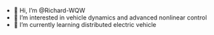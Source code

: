 - 👋 Hi, I’m @Richard-WQW
- 👀 I’m interested in vehicle dynamics and advanced nonlinear control
- 🌱 I’m currently learning distributed electric vehicle


<!---
Richard-WQW/Richard-WQW is a ✨ special ✨ repository because its `README.md` (this file) appears on your GitHub profile.
You can click the Preview link to take a look at your changes.
--->
